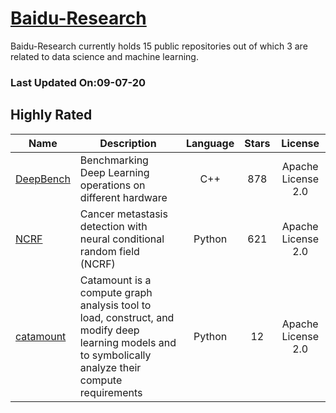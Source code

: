 # [Baidu-Research](https://github.com/baidu-research)

Baidu-Research currently holds 15 public repositories out of which 3 are related to data science and machine learning.

 ### Last Updated On:09-07-20

## Highly Rated

| Name | Description | Language | Stars | License |
| ---- | ----------- | :--------: | :-----: | :-------: |
 | [DeepBench](https://github.com/baidu-research/DeepBench) | Benchmarking Deep Learning operations on different hardware | C++ | 878 | Apache License 2.0 |
| [NCRF](https://github.com/baidu-research/NCRF) | Cancer metastasis detection with neural conditional random field (NCRF) | Python | 621 | Apache License 2.0 |
| [catamount](https://github.com/baidu-research/catamount) | Catamount is a compute graph analysis tool to load, construct, and modify deep learning models and to symbolically analyze their compute requirements | Python | 12 | Apache License 2.0 |

